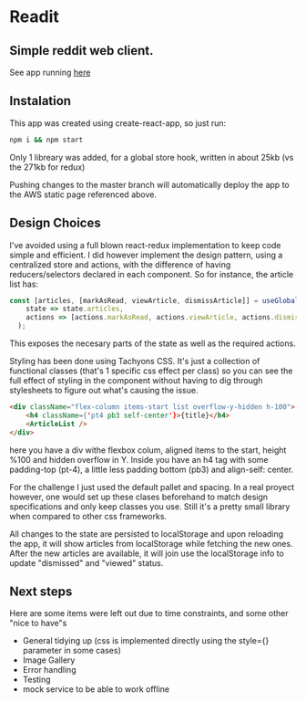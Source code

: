 # Readit
## Simple reddit web client.

See app running [here](https://master.d10ki335cfs76s.amplifyapp.com/)

## Instalation
This app was created using create-react-app, so just run:
```bash
npm i && npm start
```
Only 1 libreary was added, for a global store hook, written in about 25kb (vs the 271kb for redux)

Pushing changes to the master branch will automatically deploy the app to the AWS static page referenced above.

## Design Choices
I've avoided using a full blown react-redux implementation to keep code simple and efficient. I did however implement the design pattern, using a centralized store and actions, with the difference of having reducers/selectors declared in each component. So for instance, the article list has:
```javascript
const [articles, [markAsRead, viewArticle, dismissArticle]] = useGlobal(
    state => state.articles,
    actions => [actions.markAsRead, actions.viewArticle, actions.dismissArticle]
  );
```

This exposes the necesary parts of the state as well as the required actions.


Styling has been done using Tachyons CSS. It's just a collection of functional classes (that's 1 specific css effect per class) so you can see the full effect of styling in the component without having to dig through stylesheets to figure out what's causing the issue.


```html
<div className="flex-column items-start list overflow-y-hidden h-100">
	<h4 className={'pt4 pb3 self-center'}>{title}</h4>
	<ArticleList />
</div>
```

here you have a div withe flexbox colum, aligned items to the start, height %100 and hidden overflow in Y. Inside you have an h4 tag with some padding-top (pt-4), a little less padding bottom (pb3) and align-self: center.

For the challenge I just used the default pallet and spacing. In a real proyect however, one would set up these clases beforehand to match design specifications and only keep classes you use. Still it's a pretty small library when compared to other css frameworks.

All changes to the state are persisted to localStorage and upon reloading the app, it will show articles from localStorage while fetching the new ones.
After the new articles are available, it will join use the localStorage info to update "dismissed" and "viewed" status.

## Next steps

Here are some items were left out due to time constraints, and some other "nice to have"s
- General tidying up (css is implemented directly using the style={} parameter in some cases)
- Image Gallery
- Error handling
- Testing
- mock service to be able to work offline


